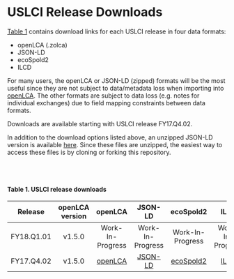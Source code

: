 USLCI Release Downloads
==================
[Table 1](release-downloads.md#table-1-uslci-release-downloads) contains download links for each USLCI release in four data formats: 
* openLCA (.zolca)
* JSON-LD
* ecoSpold2
* ILCD

For many users, the openLCA or JSON-LD (zipped) formats will be the most useful since they are not subject to data/metadata loss when importing into [openLCA].  The other formats are subject to data loss (e.g. notes for individual exchanges) due to field mapping constraints between data formats.

Downloads are available starting with USLCI release FY17.Q4.02.

In addition to the download options listed above, an unzipped JSON-LD version is available [here](../downloads/uslci_json_ld/).  Since these files are unzipped, the easiest way to access these files is by cloning or forking this repository.

<br><br>

#### Table 1. USLCI release downloads   

| Release | openLCA version | openLCA | JSON-LD | ecoSpold2 | ILCD |   
|:---:|:---:|:---:|:---:|:---:|:--:|     
| FY18.Q1.01 | v1.5.0 | Work-In-Progress | Work-In-Progress | Work-In-Progress | Work-In-Progress |   
| FY17.Q4.02 | v1.5.0 | [openLCA](../../downloads/uslci_fy17_q4_02_olca1_5_0.zolca) | [JSON-LD](../../downloads/uslci_fy17_q4_02_olca1_5_0_json_ld.zip) | [ecoSpold2](../../downloads/uslci_fy17_q4_02_olca1_5_0_ecospold2.zip) | [ILCD](../../downloads/uslci_fy17_q4_02_olca1_5_0_ilcd.zip) |     

[openlca]: http://www.openlca.org/download/

